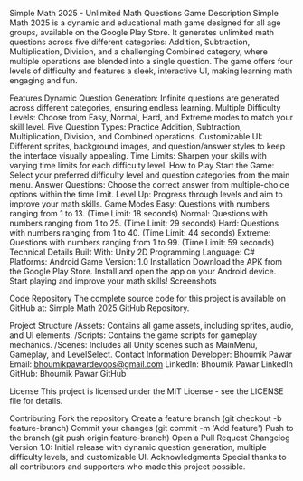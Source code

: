 Simple Math 2025 - Unlimited Math Questions Game
Description
Simple Math 2025 is a dynamic and educational math game designed for all age groups, available on the Google Play Store. It generates unlimited math questions across five different categories: Addition, Subtraction, Multiplication, Division, and a challenging Combined category, where multiple operations are blended into a single question. The game offers four levels of difficulty and features a sleek, interactive UI, making learning math engaging and fun.

Features
Dynamic Question Generation: Infinite questions are generated across different categories, ensuring endless learning.
Multiple Difficulty Levels: Choose from Easy, Normal, Hard, and Extreme modes to match your skill level.
Five Question Types: Practice Addition, Subtraction, Multiplication, Division, and Combined operations.
Customizable UI: Different sprites, background images, and question/answer styles to keep the interface visually appealing.
Time Limits: Sharpen your skills with varying time limits for each difficulty level.
How to Play
Start the Game: Select your preferred difficulty level and question categories from the main menu.
Answer Questions: Choose the correct answer from multiple-choice options within the time limit.
Level Up: Progress through levels and aim to improve your math skills.
Game Modes
Easy: Questions with numbers ranging from 1 to 13. (Time Limit: 18 seconds)
Normal: Questions with numbers ranging from 1 to 25. (Time Limit: 29 seconds)
Hard: Questions with numbers ranging from 1 to 40. (Time Limit: 44 seconds)
Extreme: Questions with numbers ranging from 1 to 99. (Time Limit: 59 seconds)
Technical Details
Built With: Unity 2D
Programming Language: C#
Platforms: Android
Game Version: 1.0
Installation
Download the APK from the Google Play Store.
Install and open the app on your Android device.
Start playing and improve your math skills!
Screenshots

Code Repository
The complete source code for this project is available on GitHub at: Simple Math 2025 GitHub Repository.

Project Structure
/Assets: Contains all game assets, including sprites, audio, and UI elements.
/Scripts: Contains the game scripts for gameplay mechanics.
/Scenes: Includes all Unity scenes such as MainMenu, Gameplay, and LevelSelect.
Contact Information
Developer: Bhoumik Pawar
Email: bhoumikpawardevops@gmail.com
LinkedIn: Bhoumik Pawar LinkedIn
GitHub: Bhoumik Pawar GitHub

License
This project is licensed under the MIT License - see the LICENSE file for details.

Contributing
Fork the repository
Create a feature branch (git checkout -b feature-branch)
Commit your changes (git commit -m 'Add feature')
Push to the branch (git push origin feature-branch)
Open a Pull Request
Changelog
Version 1.0: Initial release with dynamic question generation, multiple difficulty levels, and customizable UI.
Acknowledgments
Special thanks to all contributors and supporters who made this project possible.
